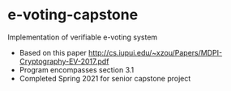 # e-voting-capstone
Implementation of verifiable e-voting system
* Based on this paper http://cs.iupui.edu/~xzou/Papers/MDPI-Cryptography-EV-2017.pdf
* Program encompasses section 3.1
* Completed Spring 2021 for senior capstone project

